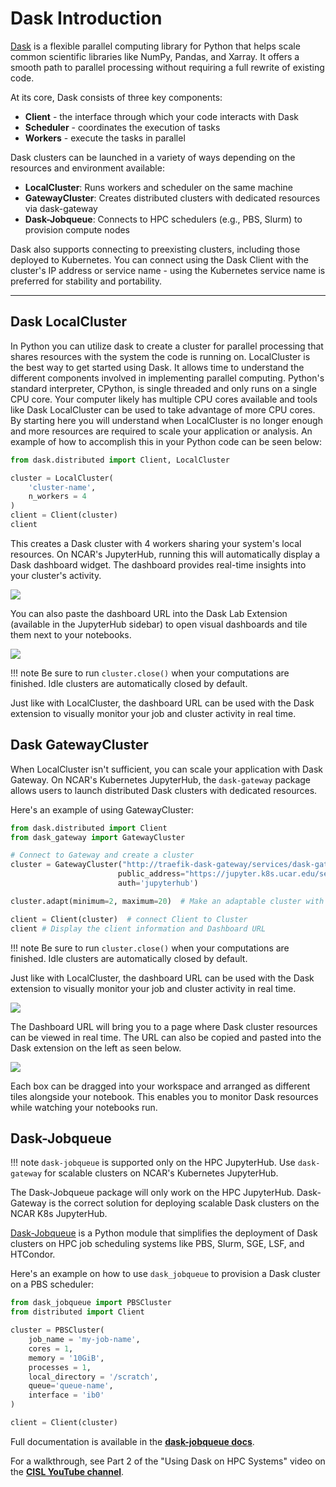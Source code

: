 # Dask Introduction

[Dask](https://www.dask.org/) is a flexible parallel computing library for Python that helps scale common scientific libraries like NumPy, Pandas, and Xarray. It offers a smooth path to parallel processing without requiring a full rewrite of existing code.

At its core, Dask consists of three key components:

- **Client** - the interface through which your code interacts with Dask
- **Scheduler** - coordinates the execution of tasks  
- **Workers** - execute the tasks in parallel

Dask clusters can be launched in a variety of ways depending on the resources and environment available:

- **LocalCluster**: Runs workers and scheduler on the same machine
- **GatewayCluster**: Creates distributed clusters with dedicated resources via dask-gateway
- **Dask-Jobqueue**: Connects to HPC schedulers (e.g., PBS, Slurm) to provision compute nodes

Dask also supports connecting to preexisting clusters, including those deployed to Kubernetes. You can connect using the Dask Client with the cluster's IP address or service name - using the Kubernetes service name is preferred for stability and portability.

---

## Dask LocalCluster

In Python you can utilize dask to create a cluster for parallel processing that shares resources with the system the code is running on. LocalCluster is the best way to get started using Dask. It allows time to understand the different components involved in implementing parallel computing. Python's standard interpreter, CPython, is single threaded and only runs on a single CPU core. Your computer likely has multiple CPU cores available and tools like Dask LocalCluster can be used to take advantage of more CPU cores. By starting here you will understand when LocalCluster is no longer enough and more resources are required to scale your application or analysis. An example of how to accomplish this in your Python code can be seen below:

```python
from dask.distributed import Client, LocalCluster

cluster = LocalCluster(
    'cluster-name',
    n_workers = 4
)
client = Client(cluster)
client
```

This creates a Dask cluster with 4 workers sharing your system's local resources. On NCAR's JupyterHub, running this will automatically display a Dask dashboard widget. The dashboard provides real-time insights into your cluster's activity.

<img src="../../../media/dask/dask-local.png"/>

You can also paste the dashboard URL into the Dask Lab Extension (available in the JupyterHub sidebar) to open visual dashboards and tile them next to your notebooks.

<img src="../../../media/dask/dask-extension.png"/>

!!! note
    Be sure to run `cluster.close()` when your computations are finished. Idle clusters are automatically closed by default.

Just like with LocalCluster, the dashboard URL can be used with the Dask extension to visually monitor your job and cluster activity in real time.

## Dask GatewayCluster

When LocalCluster isn't sufficient, you can scale your application with Dask Gateway. On NCAR's Kubernetes JupyterHub, the `dask-gateway` package allows users to launch distributed Dask clusters with dedicated resources.

Here's an example of using GatewayCluster:

```python
from dask.distributed import Client
from dask_gateway import GatewayCluster

# Connect to Gateway and create a cluster
cluster = GatewayCluster("http://traefik-dask-gateway/services/dask-gateway/", 
                        public_address="https://jupyter.k8s.ucar.edu/services/dask-gateway/", 
                        auth='jupyterhub')  

cluster.adapt(minimum=2, maximum=20)  # Make an adaptable cluster with a min and max number of workers

client = Client(cluster)  # connect Client to Cluster
client # Display the client information and Dashboard URL
```

!!! note
    Be sure to run `cluster.close()` when your computations are finished. Idle clusters are automatically closed by default.

Just like with LocalCluster, the dashboard URL can be used with the Dask extension to visually monitor your job and cluster activity in real time.

<img src="../../../media/dask/dask-gw-client.png"/>

The Dashboard URL will bring you to a page where Dask cluster resources can be viewed in real time. The URL can also be copied and pasted into the Dask extension on the left as seen below.

<img src="../../../media/dask/dask-extension.png"/>

Each box can be dragged into your workspace and arranged as different tiles alongside your notebook. This enables you to monitor Dask resources while watching your notebooks run.

## Dask-Jobqueue

!!! note
    `dask-jobqueue` is supported only on the HPC JupyterHub. Use `dask-gateway` for scalable clusters on NCAR's Kubernetes JupyterHub.

The Dask-Jobqueue package will only work on the HPC JupyterHub. Dask-Gateway is the correct solution for deploying scalable Dask clusters on the NCAR K8s JupyterHub.

[Dask-Jobqueue](https://jobqueue.dask.org/en/latest/) is a Python module that simplifies the deployment of Dask clusters on HPC job scheduling systems like PBS, Slurm, SGE, LSF, and HTCondor.

Here's an example on how to use `dask_jobqueue` to provision a Dask cluster on a PBS scheduler:

```python
from dask_jobqueue import PBSCluster
from distributed import Client

cluster = PBSCluster(
    job_name = 'my-job-name',
    cores = 1,
    memory = '10GiB',
    processes = 1,
    local_directory = '/scratch',
    queue='queue-name',
    interface = 'ib0'
)

client = Client(cluster)
```

Full documentation is available in the **[dask-jobqueue docs](https://jobqueue.dask.org/en/latest/)**.

For a walkthrough, see Part 2 of the "Using Dask on HPC Systems" video on the **[CISL YouTube channel](https://www.youtube.com/watch?v=E4utSzWgJEo)**.